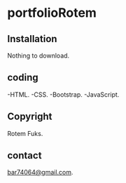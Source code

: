 # portfolioRotem

## Installation
Nothing to download.

## coding
-HTML.
-CSS.
-Bootstrap.
-JavaScript.

## Copyright
Rotem Fuks.

## contact
bar74064@gmail.com.
